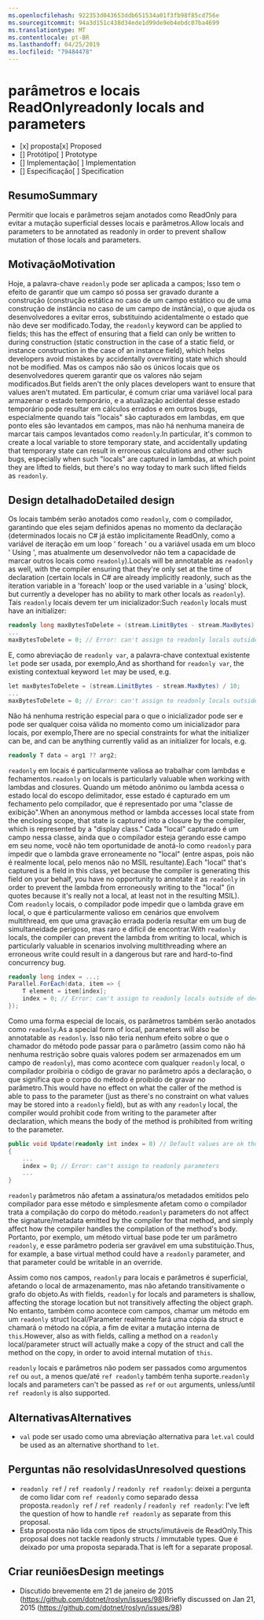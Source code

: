 ```yaml
---
ms.openlocfilehash: 922353d043653ddb651534a01f3fb98f85cd756e
ms.sourcegitcommit: 94a3d151c438d34ede1d99de9eb4ebdc07ba4699
ms.translationtype: MT
ms.contentlocale: pt-BR
ms.lasthandoff: 04/25/2019
ms.locfileid: "79484478"
---
```

# <a name="readonly-locals-and-parameters"></a><span data-ttu-id="6e838-101">parâmetros e locais ReadOnly</span><span class="sxs-lookup"><span data-stu-id="6e838-101">readonly locals and parameters</span></span>

* <span data-ttu-id="6e838-102">[x] proposta</span><span class="sxs-lookup"><span data-stu-id="6e838-102">[x] Proposed</span></span>
* <span data-ttu-id="6e838-103">[] Protótipo</span><span class="sxs-lookup"><span data-stu-id="6e838-103">[ ] Prototype</span></span>
* <span data-ttu-id="6e838-104">[] Implementação</span><span class="sxs-lookup"><span data-stu-id="6e838-104">[ ] Implementation</span></span>
* <span data-ttu-id="6e838-105">[] Especificação</span><span class="sxs-lookup"><span data-stu-id="6e838-105">[ ] Specification</span></span>

## <a name="summary"></a><span data-ttu-id="6e838-106">Resumo</span><span class="sxs-lookup"><span data-stu-id="6e838-106">Summary</span></span>
[summary]: #summary

<span data-ttu-id="6e838-107">Permitir que locais e parâmetros sejam anotados como ReadOnly para evitar a mutação superficial desses locais e parâmetros.</span><span class="sxs-lookup"><span data-stu-id="6e838-107">Allow locals and parameters to be annotated as readonly in order to prevent shallow mutation of those locals and parameters.</span></span>

## <a name="motivation"></a><span data-ttu-id="6e838-108">Motivação</span><span class="sxs-lookup"><span data-stu-id="6e838-108">Motivation</span></span>
[motivation]: #motivation

<span data-ttu-id="6e838-109">Hoje, a palavra-chave `readonly` pode ser aplicada a campos; Isso tem o efeito de garantir que um campo só possa ser gravado durante a construção (construção estática no caso de um campo estático ou de uma construção de instância no caso de um campo de instância), o que ajuda os desenvolvedores a evitar erros, substituindo acidentalmente o estado que não deve ser modificado.</span><span class="sxs-lookup"><span data-stu-id="6e838-109">Today, the `readonly` keyword can be applied to fields; this has the effect of ensuring that a field can only be written to during construction (static construction in the case of a static field, or instance construction in the case of an instance field), which helps developers avoid mistakes by accidentally overwriting state which should not be modified.</span></span> <span data-ttu-id="6e838-110">Mas os campos não são os únicos locais que os desenvolvedores querem garantir que os valores não sejam modificados.</span><span class="sxs-lookup"><span data-stu-id="6e838-110">But fields aren't the only places developers want to ensure that values aren't mutated.</span></span> <span data-ttu-id="6e838-111">Em particular, é comum criar uma variável local para armazenar o estado temporário, e a atualização acidental desse estado temporário pode resultar em cálculos errados e em outros bugs, especialmente quando tais "locais" são capturados em lambdas, em que ponto eles são levantados em campos, mas não há nenhuma maneira de marcar tais campos levantados como `readonly`.</span><span class="sxs-lookup"><span data-stu-id="6e838-111">In particular, it's common to create a local variable to store temporary state, and accidentally updating that temporary state can result in erroneous calculations and other such bugs, especially when such "locals" are captured in lambdas, at which point they are lifted to fields, but there's no way today to mark such lifted fields as `readonly`.</span></span>

## <a name="detailed-design"></a><span data-ttu-id="6e838-112">Design detalhado</span><span class="sxs-lookup"><span data-stu-id="6e838-112">Detailed design</span></span>
[design]: #detailed-design

<span data-ttu-id="6e838-113">Os locais também serão anotados como `readonly`, com o compilador, garantindo que eles sejam definidos apenas no momento da declaração (determinados locais no C# já estão implicitamente ReadOnly, como a variável de iteração em um loop ' foreach ' ou a variável usada em um bloco ' Using ', mas atualmente um desenvolvedor não tem a capacidade de marcar outros locais como `readonly`).</span><span class="sxs-lookup"><span data-stu-id="6e838-113">Locals will be annotatable as `readonly` as well, with the compiler ensuring that they're only set at the time of declaration (certain locals in C# are already implicitly readonly, such as the iteration variable in a 'foreach' loop or the used variable in a 'using' block, but currently a developer has no ability to mark other locals as `readonly`).</span></span> <span data-ttu-id="6e838-114">Tais `readonly` locais devem ter um inicializador:</span><span class="sxs-lookup"><span data-stu-id="6e838-114">Such `readonly` locals must have an initializer:</span></span>

```csharp
readonly long maxBytesToDelete = (stream.LimitBytes - stream.MaxBytes) / 10;
...
maxBytesToDelete = 0; // Error: can't assign to readonly locals outside of declaration
```

<span data-ttu-id="6e838-115">E, como abreviação de `readonly var`, a palavra-chave contextual existente `let` pode ser usada, por exemplo,</span><span class="sxs-lookup"><span data-stu-id="6e838-115">And as shorthand for `readonly var`, the existing contextual keyword `let` may be used, e.g.</span></span>

```csharp
let maxBytesToDelete = (stream.LimitBytes - stream.MaxBytes) / 10;
...
maxBytesToDelete = 0; // Error: can't assign to readonly locals outside of declaration
```

<span data-ttu-id="6e838-116">Não há nenhuma restrição especial para o que o inicializador pode ser e pode ser qualquer coisa válida no momento como um inicializador para locais, por exemplo,</span><span class="sxs-lookup"><span data-stu-id="6e838-116">There are no special constraints for what the initializer can be, and can be anything currently valid as an initializer for locals, e.g.</span></span>

```csharp
readonly T data = arg1 ?? arg2;
```

<span data-ttu-id="6e838-117">`readonly` em locais é particularmente valiosa ao trabalhar com lambdas e fechamentos.</span><span class="sxs-lookup"><span data-stu-id="6e838-117">`readonly` on locals is particularly valuable when working with lambdas and closures.</span></span> <span data-ttu-id="6e838-118">Quando um método anônimo ou lambda acessa o estado local do escopo delimitador, esse estado é capturado em um fechamento pelo compilador, que é representado por uma "classe de exibição".</span><span class="sxs-lookup"><span data-stu-id="6e838-118">When an anonymous method or lambda accesses local state from the enclosing scope, that state is captured into a closure by the compiler, which is represented by a "display class."</span></span>  <span data-ttu-id="6e838-119">Cada "local" capturado é um campo nessa classe, ainda que o compilador esteja gerando esse campo em seu nome, você não tem oportunidade de anotá-lo como `readonly` para impedir que o lambda grave erroneamente no "local" (entre aspas, pois não é realmente local, pelo menos não no MSIL resultante).</span><span class="sxs-lookup"><span data-stu-id="6e838-119">Each "local" that's captured is a field in this class, yet because the compiler is generating this field on your behalf, you have no opportunity to annotate it as `readonly` in order to prevent the lambda from erroneously writing to the "local" (in quotes because it's really not a local, at least not in the resulting MSIL).</span></span> <span data-ttu-id="6e838-120">Com `readonly` locais, o compilador pode impedir que o lambda grave em local, o que é particularmente valioso em cenários que envolvem multithread, em que uma gravação errada poderia resultar em um bug de simultaneidade perigoso, mas raro e difícil de encontrar.</span><span class="sxs-lookup"><span data-stu-id="6e838-120">With `readonly` locals, the compiler can prevent the lambda from writing to local, which is particularly valuable in scenarios involving multithreading where an erroneous write could result in a dangerous but rare and hard-to-find concurrency bug.</span></span>

```csharp
readonly long index = ...;
Parallel.ForEach(data, item => {
    T element = item[index];
    index = 0; // Error: can't assign to readonly locals outside of declaration
});
```

<span data-ttu-id="6e838-121">Como uma forma especial de locais, os parâmetros também serão anotados como `readonly`.</span><span class="sxs-lookup"><span data-stu-id="6e838-121">As a special form of local, parameters will also be annotatable as `readonly`.</span></span> <span data-ttu-id="6e838-122">Isso não teria nenhum efeito sobre o que o chamador do método pode passar para o parâmetro (assim como não há nenhuma restrição sobre quais valores podem ser armazenados em um campo de `readonly`), mas como acontece com qualquer `readonly` local, o compilador proibiria o código de gravar no parâmetro após a declaração, o que significa que o corpo do método é proibido de gravar no parâmetro.</span><span class="sxs-lookup"><span data-stu-id="6e838-122">This would have no effect on what the caller of the method is able to pass to the parameter (just as there's no constraint on what values may be stored into a `readonly` field), but as with any `readonly` local, the compiler would prohibit code from writing to the parameter after declaration, which means the body of the method is prohibited from writing to the parameter.</span></span>

```csharp
public void Update(readonly int index = 0) // Default values are ok though not required
{
    ...
    index = 0; // Error: can't assign to readonly parameters
    ...
}
```

<span data-ttu-id="6e838-123">`readonly` parâmetros não afetam a assinatura/os metadados emitidos pelo compilador para esse método e simplesmente afetam como o compilador trata a compilação do corpo do método.</span><span class="sxs-lookup"><span data-stu-id="6e838-123">`readonly` parameters do not affect the signature/metadata emitted by the compiler for that method, and simply affect how the compiler handles the compilation of the method's body.</span></span> <span data-ttu-id="6e838-124">Portanto, por exemplo, um método virtual base pode ter um parâmetro `readonly`, e esse parâmetro poderia ser gravável em uma substituição.</span><span class="sxs-lookup"><span data-stu-id="6e838-124">Thus, for example, a base virtual method could have a `readonly` parameter, and that parameter could be writable in an override.</span></span>

<span data-ttu-id="6e838-125">Assim como nos campos, `readonly` para locais e parâmetros é superficial, afetando o local de armazenamento, mas não afetando transitivamente o grafo do objeto.</span><span class="sxs-lookup"><span data-stu-id="6e838-125">As with fields, `readonly` for locals and parameters is shallow, affecting the storage location but not transitively affecting the object graph.</span></span> <span data-ttu-id="6e838-126">No entanto, também como acontece com campos, chamar um método em um `readonly` struct local/Parameter realmente fará uma cópia da struct e chamará o método na cópia, a fim de evitar a mutação interna de `this`.</span><span class="sxs-lookup"><span data-stu-id="6e838-126">However, also as with fields, calling a method on a `readonly` local/parameter struct will actually make a copy of the struct and call the method on the copy, in order to avoid internal mutation of `this`.</span></span>

<span data-ttu-id="6e838-127">`readonly` locais e parâmetros não podem ser passados como argumentos `ref` ou `out`, a menos que/até `ref readonly` também tenha suporte.</span><span class="sxs-lookup"><span data-stu-id="6e838-127">`readonly` locals and parameters can't be passed as `ref` or `out` arguments, unless/until `ref readonly` is also supported.</span></span>

## <a name="alternatives"></a><span data-ttu-id="6e838-128">Alternativas</span><span class="sxs-lookup"><span data-stu-id="6e838-128">Alternatives</span></span>
[alternatives]: #alternatives

- <span data-ttu-id="6e838-129">`val` pode ser usado como uma abreviação alternativa para `let`.</span><span class="sxs-lookup"><span data-stu-id="6e838-129">`val` could be used as an alternative shorthand to `let`.</span></span>

## <a name="unresolved-questions"></a><span data-ttu-id="6e838-130">Perguntas não resolvidas</span><span class="sxs-lookup"><span data-stu-id="6e838-130">Unresolved questions</span></span>
[unresolved]: #unresolved-questions

- <span data-ttu-id="6e838-131">`readonly ref` / `ref readonly` / `readonly ref readonly`: deixei a pergunta de como lidar com `ref readonly` como separado dessa proposta.</span><span class="sxs-lookup"><span data-stu-id="6e838-131">`readonly ref` / `ref readonly` / `readonly ref readonly`: I've left the question of how to handle `ref readonly` as separate from this proposal.</span></span>
- <span data-ttu-id="6e838-132">Esta proposta não lida com tipos de structs/imutáveis de ReadOnly.</span><span class="sxs-lookup"><span data-stu-id="6e838-132">This proposal does not tackle readonly structs / immutable types.</span></span> <span data-ttu-id="6e838-133">Que é deixado por uma proposta separada.</span><span class="sxs-lookup"><span data-stu-id="6e838-133">That is left for a separate proposal.</span></span>

## <a name="design-meetings"></a><span data-ttu-id="6e838-134">Criar reuniões</span><span class="sxs-lookup"><span data-stu-id="6e838-134">Design meetings</span></span>

- <span data-ttu-id="6e838-135">Discutido brevemente em 21 de janeiro de 2015 (<https://github.com/dotnet/roslyn/issues/98>)</span><span class="sxs-lookup"><span data-stu-id="6e838-135">Briefly discussed on Jan 21, 2015 (<https://github.com/dotnet/roslyn/issues/98>)</span></span>
